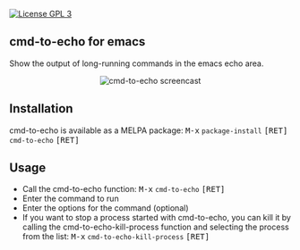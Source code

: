 [![License GPL 3][badge-license]](http://www.gnu.org/licenses/gpl-3.0.txt)

## cmd-to-echo for emacs
Show the output of long-running commands in the emacs echo area.

<p align="center">
<img src="https://raw.github.com/mallt/cmd-to-echo/master/cmd-to-echo.gif" alt="cmd-to-echo screencast"/>
</p>

## Installation
cmd-to-echo is available as a MELPA package: <kbd>M-x</kbd> `package-install` <kbd>[RET]</kbd> `cmd-to-echo` <kbd>[RET]</kbd>

## Usage
- Call the cmd-to-echo function: <kbd>M-x</kbd> `cmd-to-echo` <kbd>[RET]</kbd>
- Enter the command to run
- Enter the options for the command (optional)
- If you want to stop a process started with cmd-to-echo, you can kill it by calling the cmd-to-echo-kill-process function and selecting the process from the list: <kbd>M-x</kbd> `cmd-to-echo-kill-process` <kbd>[RET]</kbd>

[badge-license]: https://img.shields.io/badge/license-GPL_3-green.svg
